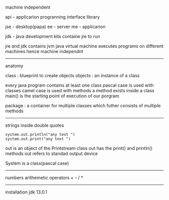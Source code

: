machine independent

api - applicarion progranning interface
library

jse - desktop(papa) 
ee - server
me - applicarion

jdk - java development kits
containe jre to run

jre and jdk contains jvm
java virtual machine executes programs on different machines
hence machine independnt

---

anatomy

class : blueprint to create objects
objects : an instance of a class

every java program contains at least one class
pascal case is used with classes
camel case is used with methods
a method exists inside a class
main() is the starting point of execution of our porgram

package : a container for multiple classes which futher consists of multiple methods

---

strings inside double quotes

    system.out.println("any text ")
    system.out.print("any text ")


out is an object of the Printstream class
out has the print() and println() methods
out refers to standad output device

System is a class(pascal case)

---

numbers
arithemetic operators + - / * 

---

installation jdk 13.0.1
 